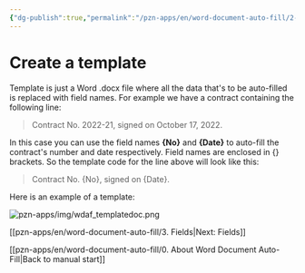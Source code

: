 ```yaml
---
{"dg-publish":true,"permalink":"/pzn-apps/en/word-document-auto-fill/2-create-a-template/"}
---
```


# Create a template

Template is just a Word .docx file where all the data that's to be auto-filled is replaced with field names.
For example we have a contract containing the following line:
>Contract No. 2022-21, signed on October 17, 2022.

In this case you can use the field names **{No}** and **{Date}** to auto-fill the contract's number and date respectively. Field names are enclosed in {} brackets. So the template code for the line above will look like this:
>Contract No. {No}, signed on {Date}.


Here is an example of a template:

![pzn-apps/img/wdaf_templatedoc.png](/img/user/pzn-apps/img/wdaf_templatedoc.png)

[[pzn-apps/en/word-document-auto-fill/3. Fields\|Next: Fields]]

[[pzn-apps/en/word-document-auto-fill/0. About Word Document Auto-Fill\|Back to manual start]]

